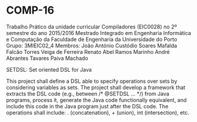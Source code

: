 # COMP-16
Trabalho Prático da unidade curricular Compiladores (EIC0028) no 2º semestre do ano 2015/2016
Mestrado Integrado em Engenharia Informática e Computação da Faculdade de Engenharia da Universidade do Porto
Grupo: 3MIEIC02_4 
Membros: João António Custódio Soares
         Mafalda Falcão Torres Veiga de Ferreira
         Renato Abel Ramos Marinho
         André Abrantes Tavares Paiva Machado
         
SETDSL: Set oriented DSL for Java

This project shall define a DSL able to specify operations over sets by considering variables as sets.
The project shall develop a framework that extracts the DSL code (e.g., between /* @SETDSL … */) from Java programs, process it, generate the Java code functionally equivalent, and include this code in the Java program just after the DSL code.
The operations shall include: . (concatenation), + (union), int (intersection), etc.
